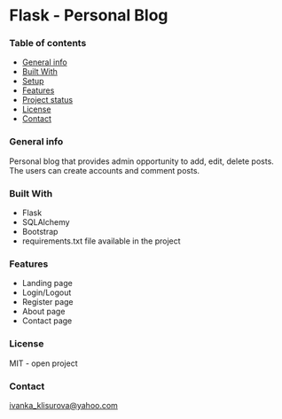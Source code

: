 # Flask - Personal Blog
### Table of contents
* [General info](#general-info)
* [Built With](#build-with)
* [Setup](#setup)
* [Features](#features)
* [Project status](#project-status)
* [License](#license)
* [Contact](#contact)

### General info
Personal blog that provides admin opportunity to add, edit, delete posts. The users can create accounts and comment posts. 

### Built With
- Flask
- SQLAlchemy
- Bootstrap 
- requirements.txt file available in the project

### Features

- Landing page 
- Login/Logout
- Register page
- About page
- Contact page

### License
MIT - open project

### Contact
ivanka_klisurova@yahoo.com
